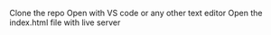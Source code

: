 Clone the repo 
Open with VS code or any other text editor
Open the index.html file with live server

